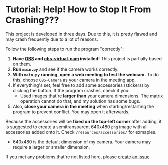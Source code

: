 # Tutorial: Help! How to Stop It From Crashing???

This project is developed in three days. Due to this, it is pretty flawed
and may crash frequently due to a lot of reasons. 

Follow the following steps to run the program "correctly":
1. **Have [OBS](https://obsproject.com/download) and [obs-virtual-cam](https://github.com/CatxFish/obs-virtual-cam/releases)
installed!** This project is partially based on them.
2. **Run `main.py`** and see if the camera works correctly.
3. **With `main.py` running, open a web meeting to test the webcam.**
To do this, choose `OBS-Camera` as your camera in the meeting app.
4. If everything's set, feel free to add some accessories (stickers) by clicking the button. 
If the program crashes, check if you:
    * Used images that're **larger than** your camera dimensions. The matrix operation cannot do that, and my 
solution has some bugs.
5. Also, **close your camera in the meeting** when starting/restarting the program to prevent conflict. You may open it afterwards.

Because the accessories will be **fixed on the top-left corner** after adding, it is suggested to create a semitransparent 640x480
`png` image with all accessories added onto it. Check `/resources/accessories/` for exmaples.
* 640x480 is the default dimension of my camera. Your camera may require a larger or smaller dimension.

If you met any problems that're not listed here, please [create an Issue](https://github.com/Cynthia7979/conference-toy/issues/new/choose)
